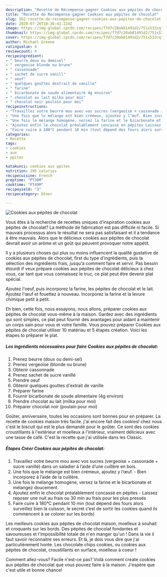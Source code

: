 ```yaml
---
description: "Recette de Récompense-gagner Cookies aux pépites de chocolat"
title: "Recette de Récompense-gagner Cookies aux pépites de chocolat"
slug: 562-recette-de-recompense-gagner-cookies-aux-pepites-de-chocolat
date: 2020-07-26T18:36:41.224Z
image: https://img-global.cpcdn.com/recipes/f7d7c20ab81491d2/751x532cq70/cookies-aux-pepites-de-chocolat-photo-principale-de-la-recette.jpg
thumbnail: https://img-global.cpcdn.com/recipes/f7d7c20ab81491d2/751x532cq70/cookies-aux-pepites-de-chocolat-photo-principale-de-la-recette.jpg
cover: https://img-global.cpcdn.com/recipes/f7d7c20ab81491d2/751x532cq70/cookies-aux-pepites-de-chocolat-photo-principale-de-la-recette.jpg
author: Michael Greene
ratingvalue: 4
reviewcount: 4
recipeingredient:
- " beurre doux ou demisel"
- " vergeoise blonde ou brune"
- " cassonnade"
- " sachet de sucre vanill"
- " oeuf"
- " quelques gouttes dextrait de vanille"
- " farine"
- " bicarbonate de soude alimentaire 4g environ"
- " chocolat au lait milka pour moi"
- " chocolat noir poulain pour moi"
recipeinstructions:
- "Travaillez votre beurre mou avec vos sucres (vergeoise + cassonade + sucre vanillé) dans un saladier à l’aide d’une cuillère en bois."
- "Une fois que le mélange est bien crémeux, ajoutez y l’œuf. Bien incorporez à l’aide de la cuillère."
- "Une fois le mélange homogène, versez la farine et le bicarbonate et mélangez doucement."
- "Ajoutez enfin le chocolat préalablement concassé en pépites Laissez reposer une nuit au frais ou 30 min au frais pour les plus pressés"
- "Faire cuire à 180°C pendant 10 min (tout dépend des fours alors surveillez bien la cuisson, le secret c’est de sortir les cookies quand ils commencent à se colorer sur les bords)"
categories:
- Recette
tags:
- cookies
- aux
- ppites

katakunci: cookies aux ppites 
nutrition: 295 calories
recipecuisine: French
preptime: "PT36M"
cooktime: "PT49M"
recipeyield: "3"
recipecategory: Dîner

---
```



![Cookies aux pépites de chocolat](https://img-global.cpcdn.com/recipes/f7d7c20ab81491d2/751x532cq70/cookies-aux-pepites-de-chocolat-photo-principale-de-la-recette.jpg)

Vous êtes à la recherche de recettes uniques d'inspiration cookies aux pépites de chocolat? La méthode de fabrication est pas difficile ni facile. Si mauvais processus alors le résultat ne sera pas satisfaisant et il a tendance à être mauvais. Alors que le délicieux cookies aux pépites de chocolat devrait avoir un arôme et un goût qui peuvent provoquer notre appétit.

Il y a plusieurs choses qui plus ou moins influencent la qualité gustative de cookies aux pépites de chocolat, first du type d'ingrédients, puis la sélection des ingrédients frais, jusqu'à comment faire et servir. Pas besoin étourdi if veux prépare cookies aux pépites de chocolat délicieux à chez vous, car tant que vous connaissez le truc, ce plat peut être devenir plat spécial.

Ajoutez l&#39;oeuf, puis incorporez la farine, les pépites de chocolat et le lait. Ajoutez l&#39;œuf et fouettez à nouveau. Incorporez la farine et la levure chimique petit à petit.


Eh bien, cette fois, nous essayons, nous allons, préparer cookies aux pépites de chocolat vous-même à la maison. Gardez avec des ingrédients qui sont simples, ce plat peut fournir des avantages pour aidant à maintenir un corps sain pour vous et votre famille. Vous pouvez préparer Cookies aux pépites de chocolat utiliser 10 matériau et 5 étapes création. Voici les étapes to préparer le plat.

<!--inarticleads1-->

##### Les ingrédients nécessaires pour faire Cookies aux pépites de chocolat:

1. Prenez  beurre (doux ou demi-sel)
1. Prenez  vergeoise (blonde ou brune)
1. Obtenir  cassonnade
1. Prenez  sachet de sucre vanillé
1. Prendre  oeuf
1. Obtenir  quelques gouttes d&#39;extrait de vanille
1. Préparer  farine
1. Fournir  bicarbonate de soude alimentaire (4g environ)
1. Prendre  chocolat au lait (milka pour moi)
1. Préparer  chocolat noir (poulain pour moi)


Goûter, anniversaire, toutes les occasions sont bonnes pour en préparer. La recette de cookies maison très facile. j&#39;ai encore fait des cookies! chez nous c&#39;est le biscuit qui est le plus demandé pour le goûter. Ce sont des cookies croustillants à l&#39;extérieur et moelleux à l&#39;intérieur, vraiment délicieux avec une tasse de café. C&#39;est la recette que j&#39;ai utilisée dans les Classic. 

<!--inarticleads2-->

##### Étapes Créer Cookies aux pépites de chocolat:

1. Travaillez votre beurre mou avec vos sucres (vergeoise + cassonade + sucre vanillé) dans un saladier à l’aide d’une cuillère en bois.
1. Une fois que le mélange est bien crémeux, ajoutez y l’œuf. - Bien incorporez à l’aide de la cuillère.
1. Une fois le mélange homogène, versez la farine et le bicarbonate et mélangez doucement.
1. Ajoutez enfin le chocolat préalablement concassé en pépites - Laissez reposer une nuit au frais ou 30 min au frais pour les plus pressés
1. Faire cuire à 180°C pendant 10 min (tout dépend des fours alors surveillez bien la cuisson, le secret c’est de sortir les cookies quand ils commencent à se colorer sur les bords)


Les meilleurs cookies aux pépites de chocolat maison, moelleux à souhait et croquants sur les bords. Des pépites de chocolat fondantes et savoureuses et l&#39;impossibilité totale de n&#39;en manger qu&#39;un ! Dans la vie il faut savoir reconnaitre ses erreurs. Et là, je dois vous dire que j&#39;ai particulièrement honte. Les chocolate chips cookies, ou cookies aux pépites de chocolat, croustillants en surface, moelleux à coeur ! 


Comment allez-vous? Facile n'est-ce pas? Voilà comment create cookies aux pépites de chocolat que vous pouvez faire à la maison. J'espère que c'est utile et bonne chance!
